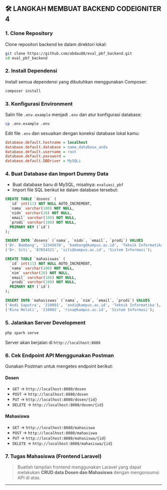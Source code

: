 ## 🛠️ LANGKAH MEMBUAT BACKEND CODEIGNITER 4

### 1. Clone Repository

Clone repositori backend ke dalam direktori lokal:

```bash
git clone https://github.com/abdau88/eval_pbf_backend.git
cd eval_pbf_backend
```

### 2. Install Dependensi

Install semua dependensi yang dibutuhkan menggunakan Composer:

```bash
composer install
```

### 3. Konfigurasi Environment

Salin file `.env.example` menjadi `.env` dan atur konfigurasi database:

```bash
cp .env.example .env
```

Edit file `.env` dan sesuaikan dengan koneksi database lokal kamu:

```ini
database.default.hostname = localhost
database.default.database = nama_database_anda
database.default.username = root
database.default.password =
database.default.DBDriver = MySQLi
```

### 4. Buat Database dan Import Dummy Data

* Buat database baru di MySQL, misalnya: `evaluasi_pbf`
* Import file SQL berikut ke dalam database tersebut:

```sql
CREATE TABLE `dosens` (
  `id` int(11) NOT NULL AUTO_INCREMENT,
  `nama` varchar(100) NOT NULL,
  `nidn` varchar(20) NOT NULL,
  `email` varchar(100) NOT NULL,
  `prodi` varchar(100) NOT NULL,
  PRIMARY KEY (`id`)
);

INSERT INTO `dosens` (`nama`, `nidn`, `email`, `prodi`) VALUES
('Dr. Bambang', '12345678', 'bambang@kampus.ac.id', 'Teknik Informatika'),
('Dr. Siti', '87654321', 'siti@kampus.ac.id', 'Sistem Informasi');

CREATE TABLE `mahasiswas` (
  `id` int(11) NOT NULL AUTO_INCREMENT,
  `nama` varchar(100) NOT NULL,
  `nim` varchar(20) NOT NULL,
  `email` varchar(100) NOT NULL,
  `prodi` varchar(100) NOT NULL,
  PRIMARY KEY (`id`)
);

INSERT INTO `mahasiswas` (`nama`, `nim`, `email`, `prodi`) VALUES
('Andi Saputra', '210001', 'andi@kampus.ac.id', 'Teknik Informatika'),
('Rina Melati', '210002', 'rina@kampus.ac.id', 'Sistem Informasi');
```

### 5. Jalankan Server Development

```bash
php spark serve
```

Server akan berjalan di `http://localhost:8080`

### 6. Cek Endpoint API Menggunakan Postman

Gunakan Postman untuk mengetes endpoint berikut:

#### Dosen

* `GET` → `http://localhost:8080/dosen`
* `POST` → `http://localhost:8080/dosen`
* `PUT` → `http://localhost:8080/dosen/{id}`
* `DELETE` → `http://localhost:8080/dosen/{id}`

#### Mahasiswa

* `GET` → `http://localhost:8080/mahasiswa`
* `POST` → `http://localhost:8080/mahasiswa`
* `PUT` → `http://localhost:8080/mahasiswa/{id}`
* `DELETE` → `http://localhost:8080/mahasiswa/{id}`

### 7. Tugas Mahasiswa (Frontend Laravel)

> Buatlah tampilan frontend menggunakan Laravel yang dapat melakukan **CRUD data Dosen dan Mahasiswa** dengan mengonsumsi API di atas.

---

